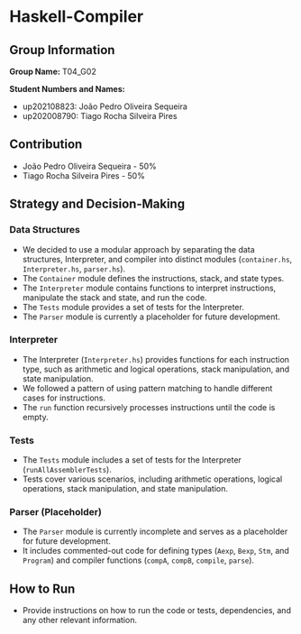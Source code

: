 # Haskell-Compiler

## Group Information

**Group Name:** T04_G02

**Student Numbers and Names:**
- up202108823: João Pedro Oliveira Sequeira
- up202008790: Tiago Rocha Silveira Pires

## Contribution

- João Pedro Oliveira Sequeira - 50%
- Tiago Rocha Silveira Pires - 50%

## Strategy and Decision-Making

### Data Structures

- We decided to use a modular approach by separating the data structures, Interpreter, and compiler into distinct modules (`container.hs`, `Interpreter.hs`, `parser.hs`).
- The `Container` module defines the instructions, stack, and state types.
- The `Interpreter` module contains functions to interpret instructions, manipulate the stack and state, and run the code.
- The `Tests` module provides a set of tests for the Interpreter.
- The `Parser` module is currently a placeholder for future development.

### Interpreter

- The Interpreter (`Interpreter.hs`) provides functions for each instruction type, such as arithmetic and logical operations, stack manipulation, and state manipulation.
- We followed a pattern of using pattern matching to handle different cases for instructions.
- The `run` function recursively processes instructions until the code is empty.

### Tests

- The `Tests` module includes a set of tests for the Interpreter (`runAllAssemblerTests`).
- Tests cover various scenarios, including arithmetic operations, logical operations, stack manipulation, and state manipulation.

### Parser (Placeholder)

- The `Parser` module is currently incomplete and serves as a placeholder for future development.
- It includes commented-out code for defining types (`Aexp`, `Bexp`, `Stm`, and `Program`) and compiler functions (`compA`, `compB`, `compile`, `parse`).

## How to Run

- Provide instructions on how to run the code or tests, dependencies, and any other relevant information.

